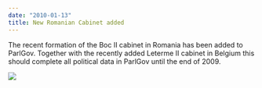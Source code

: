 ```yaml
---
date: "2010-01-13"
title: New Romanian Cabinet added
---
```


The recent formation of the Boc II cabinet in Romania has been added to ParlGov. Together with the recently added Leterme II cabinet in Belgium this should complete all political data in ParlGov until the end of 2009.

![](/images/parliament-scotland.jpg)
